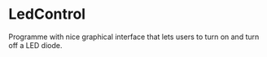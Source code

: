 # LedControl
 Programme with nice graphical interface that lets users to turn on and turn off a LED diode.

